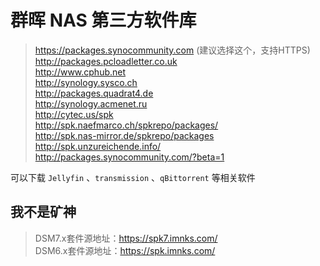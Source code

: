 # 群晖 NAS 第三方软件库
>https://packages.synocommunity.com (建议选择这个，支持HTTPS)  
http://packages.pcloadletter.co.uk  
http://www.cphub.net  
http://synology.sysco.ch  
http://packages.quadrat4.de  
http://synology.acmenet.ru  
http://cytec.us/spk  
http://spk.naefmarco.ch/spkrepo/packages/  
http://spk.nas-mirror.de/spkrepo/packages  
http://spk.unzureichende.info/  
http://packages.synocommunity.com/?beta=1  

可以下载 `Jellyfin` 、`transmission` 、`qBittorrent` 等相关软件  

## 我不是矿神
>DSM7.x套件源地址：https://spk7.imnks.com/  
DSM6.x套件源地址：https://spk.imnks.com/  